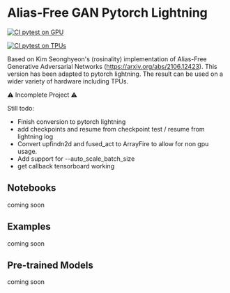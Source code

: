 # Alias-Free GAN Pytorch Lightning

[![CI pytest on GPU](https://github.com/duskvirkus/alias-free-gan-pytorch-lightning/actions/workflows/ci-gpu.yml/badge.svg)](https://github.com/duskvirkus/alias-free-gan-pytorch-lightning/actions/workflows/ci-gpu.yml)

[![CI pytest on TPUs](https://github.com/duskvirkus/alias-free-gan-pytorch-lightning/actions/workflows/ci-gpu.yml/badge.svg)](https://github.com/duskvirkus/alias-free-gan-pytorch-lightning/actions/workflows/ci-tpus.yml)

Based on Kim Seonghyeon's (rosinality) implementation of Alias-Free Generative Adversarial Networks (https://arxiv.org/abs/2106.12423). This version has been adapted to pytorch lightning. The result can be used on a wider variety of hardware including TPUs.

⚠️ Incomplete Project ⚠️

Still todo:

- Finish conversion to pytorch lightning
- add checkpoints and resume from checkpoint test / resume from lightning log
- Convert upfindn2d and fused_act to ArrayFire to allow for non gpu usage.
- Add support for --auto_scale_batch_size
- get callback tensorboard working

## Notebooks

coming soon

## Examples

coming soon

## Pre-trained Models

coming soon 
